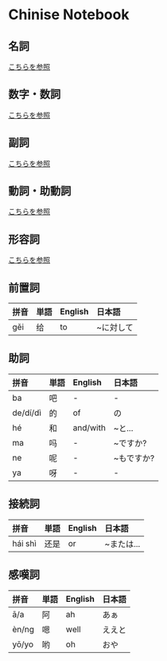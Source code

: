 # Chinise Notebook

## 名詞

[こちらを参照](名詞.md)

## 数字・数詞

[こちらを参照](数字・数詞.md)

## 副詞

[こちらを参照](副詞.md)

## 動詞・助動詞

[こちらを参照](動詞・助動詞.md)

## 形容詞

[こちらを参照](形容詞.md)

## 前置詞

|拼音|単語|English|日本語|
|:--|:--|:--|:--|
|gěi|给|to|~に対して|

## 助詞

|拼音|単語|English|日本語|
|:--|:--|:--|:--|
|ba|吧|-|-|
|de/dí/dì|的|of|の|
|hé|和|and/with|~と...|
|ma|吗|-|~ですか?|
|ne|呢|-|~もですか?|
|ya|呀|-|-|

## 接続詞

|拼音|単語|English|日本語|
|:--|:--|:--|:--|
|hái shì|还是|or|~または...|

## 感嘆詞

|拼音|単語|English|日本語|
|:--|:--|:--|:--|
|ā/a|阿|ah|あぁ|
|èn/ng|嗯|well|ええと|
|yō/yo|哟|oh|おや|
